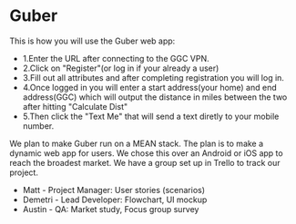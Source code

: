 # Guber

This is how you will use the Guber web app:
* 1.Enter the URL after connecting to the GGC VPN. 
* 2.Click on "Register"(or log in if your already a user)
* 3.Fill out all attributes and after completing registration you will log in. 
* 4.Once logged in you will enter a start address(your home) and end address(GGC) which will output the distance in miles between the two after hitting "Calculate Dist"
* 5.Then click the "Text Me" that will send a text diretly to your mobile number.


We plan to make Guber run on a MEAN stack. The plan is to make a dynamic web app
for users. We chose this over an Android or iOS app to reach the broadest market.
We have a group set up in Trello to track our project.

* Matt - Project Manager: User stories (scenarios)
* Demetri - Lead Developer: Flowchart, UI mockup
* Austin - QA: Market study, Focus group survey
